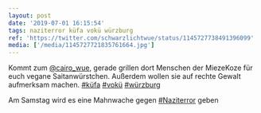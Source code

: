 ```yaml
---
layout: post
date: '2019-07-01 16:15:54'
tags: naziterror küfa vokü würzburg
ref: 'https://twitter.com/schwarzlichtwue/status/1145727738491396099'
media: ['/media/1145727721835761664.jpg']
---
```

Kommt zum [@cairo_wue](https://twitter.com/cairo_wue), gerade grillen dort Menschen der MiezeKoze für euch vegane Saitanwürstchen. Außerdem wollen sie auf rechte Gewalt aufmerksam machen. [#küfa](/t/küfa) [#vokü](/t/vokü) [#würzburg](/t/würzburg) 

Am Samstag wird es eine Mahnwache gegen [#Naziterror](/t/naziterror) geben